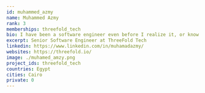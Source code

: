 ```yaml
---
id: muhammed_azmy
name: Muhammed Azmy
rank: 3
memberships: threefold_tech
bio: I have been a software engineer even before I realize it, or know what to call it. Since i started copying pieces of code to my first MSX computer. I have the passion to build, I have a passion to save the planet, and the future of my kids. I have passion for art. What I am doing at threefold is combination of all my passions, writing beautiful, almost artistic pieces of software, to build a system to give freedom to the people, reduce carbon emissions, and to save the future.
excerpt: Senior Software Engineer at ThreeFold Tech
linkedin: https://www.linkedin.com/in/muhamadazmy/
websites: https://threefold.io/
image: ./muhamed_amzy.png
project_ids: threefold_tech
countries: Egypt
cities: Cairo
private: 0
---
```



